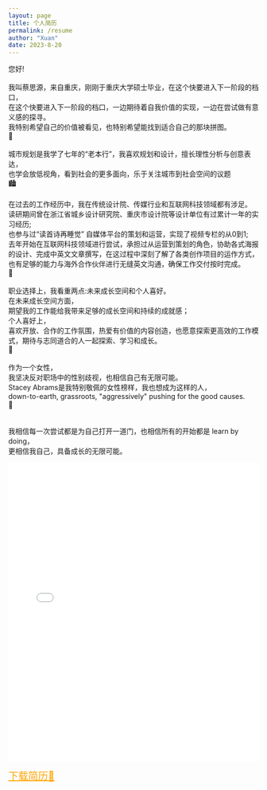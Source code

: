 ```yaml
---
layout: page
title: 个人简历
permalink: /resume
author: "Xuan"
date: 2023-8-20
---
```


<style>
  pre {
    background-color: white; /* 将背景色设置为白色 */
  }
</style>

您好!<br><br>
我叫蔡思源，来自重庆，刚刚于重庆大学硕士毕业，在这个快要进入下一阶段的档口，<br>
在这个快要进入下一阶段的档口，一边期待着自我价值的实现，一边在尝试做有意义感的探寻。<br>
我特别希望自己的价值被看见，也特别希望能找到适合自己的那块拼图。<br>
🧩<br><br>
城市规划是我学了七年的“老本行”，我喜欢规划和设计，擅长理性分析与创意表达，<br>
也学会放低视角，看到社会的更多面向，乐于关注城市到社会空间的议题<br>
🏙️<br><br>
在过去的工作经历中，我在传统设计院、传媒行业和互联网科技领域都有涉足。<br>
读研期间曾在浙江省城乡设计研究院、重庆市设计院等设计单位有过累计一年的实习经历;<br>
也参与过“读首诗再睡觉” 自媒体平台的策划和运营，实现了视频专栏的从0到1;<br>
去年开始在互联网科技领域进行尝试，承担过从运营到策划的角色，协助各式海报的设计、完成中英文文章撰写，在这过程中深刻了解了各类创作项目的运作方式，也有足够的能力与海外合作伙伴进行无缝英文沟通，确保工作交付按时完成。<br>
🙌<br><br>
职业选择上，我看重两点:未来成长空间和个人喜好。<br>
在未来成长空间方面，<br>
期望我的工作能给我带来足够的成长空间和持续的成就感；<br>
个人喜好上，<br>
喜欢开放、合作的工作氛围，热爱有价值的内容创造，也愿意探索更高效的工作模式，期待与志同道合的人一起探索、学习和成长。<br>
🤝<br><br>
作为一个女性，<br>
我坚决反对职场中的性别歧视，也相信自己有无限可能。<br>
Stacey Abrams是我特别敬佩的女性榜样，我也想成为这样的人，<br>
down-to-earth, grassroots, "aggressively" pushing for the good causes.<br>
🦸<br><br><br>
我相信每一次尝试都是为自己打开一道门，也相信所有的开始都是 learn by doing，<br>
更相信我自己，具备成长的无限可能。

<iframe src="/assets/resume.pdf" width="100%" height="600px" style="border: none;"></iframe>

<a href="/assets/resume.pdf" download style="font-size: 20px; color: orange;">下载简历🤲</a>
